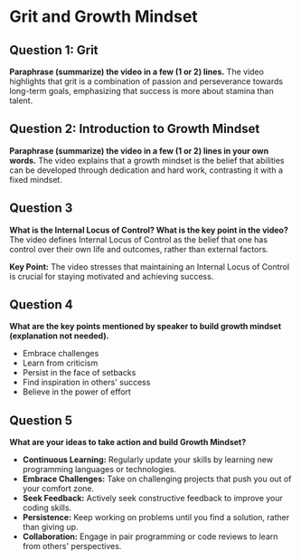 # Grit and Growth Mindset

## Question 1: Grit

**Paraphrase (summarize) the video in a few (1 or 2) lines.**
The video highlights that grit is a combination of passion and perseverance towards long-term goals, emphasizing that success is more about stamina than talent.

## Question 2: Introduction to Growth Mindset

**Paraphrase (summarize) the video in a few (1 or 2) lines in your own words.**
The video explains that a growth mindset is the belief that abilities can be developed through dedication and hard work, contrasting it with a fixed mindset.

## Question 3

**What is the Internal Locus of Control? What is the key point in the video?**
The video defines Internal Locus of Control as the belief that one has control over their own life and outcomes, rather than external factors.

**Key Point:**
The video stresses that maintaining an Internal Locus of Control is crucial for staying motivated and achieving success.

## Question 4

**What are the key points mentioned by speaker to build growth mindset (explanation not needed).**
- Embrace challenges
- Learn from criticism
- Persist in the face of setbacks
- Find inspiration in others' success
- Believe in the power of effort

## Question 5

**What are your ideas to take action and build Growth Mindset?**
- **Continuous Learning:** Regularly update your skills by learning new programming languages or technologies.
- **Embrace Challenges:** Take on challenging projects that push you out of your comfort zone.
- **Seek Feedback:** Actively seek constructive feedback to improve your coding skills.
- **Persistence:** Keep working on problems until you find a solution, rather than giving up.
- **Collaboration:** Engage in pair programming or code reviews to learn from others' perspectives.

